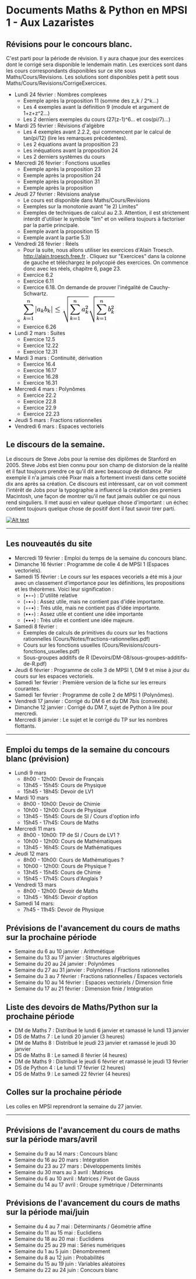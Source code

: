 # Documents Maths & Python en MPSI 1 - Aux Lazaristes


## Révisions pour le concours blanc.

C'est parti pour la période de révision. Il y aura chaque jour des exercices dont le corrigé sera disponible le lendemain matin. Les exercices sont dans les cours correspondants disponibles sur ce site sous Maths/Cours/Revisions. Les solutions sont disponibles petit à petit sous Maths/Cours/Revisions/CorrigeExercices.

* Lundi 24 février : Nombres complexes
    * Exemple après la proposition 11 (somme des z_k / 2^k...)
    * Les 4 exemples avant la définition 9 (module et argument de 1+z+z^2...)
    * Les 2 derniers exemples du cours (27(z-1)^6... et cos(pi/7)...)
* Mardi 25 février : Révisions d'algèbre
    * Les 4 exemples avant 2.2.2, qui commencent par le calcul de tan(pi/12) (lire les remarques précédentes).
    * Les 2 équations avant la proposition 23
    * Les inéquations avant la proposition 24
    * Les 2 derniers systèmes du cours
* Mercredi 26 février : Fonctions usuelles
    * Exemple après la proposition 23
    * Exemple après la proposition 24
    * Exemple après la proposition 31
    * Exemple après la proposition 
* Jeudi 27 février : Révisions analyse
    * Le cours est disponible  dans Maths/Cours/Revisions
    * Exemples sur la monotonie avant "le 2) Limites"
    * Exemples de techniques de calcul au 2.3. Attention, il est strictement interdit d'utiliser le symbole "lim" et on veillera toujours à factoriser par la partie principale.
    * Exemple avant la proposition 15
    * Exemple avant la partie 5.3)
* Vendredi 28 février : Réels
    * Pour la suite, nous allons utiliser les exercices d'Alain Troesch. http://alain.troesch.free.fr . Cliquez sur "Exercices" dans la colonne de gauche et téléchargez le polycopié des exercices. On commence donc avec les réels, chapitre 6, page 23.
    * Exercice 6.2
    * Exercice 6.11
    * Exercice 6.18. On demande de prouver l'inégalité de Cauchy-Schwartz.
    * ![cauchy-schwarz](img/cauchy.png)
    * Exercice 6.26
* Lundi 2 mars : Suites
    * Exercice 12.5
    * Exercice 12.22
    * Exercice 12.31
* Mardi 3 mars : Continuité, dérivation
    * Exercice 16.4
    * Exercice 16.17
    * Exercice 16.28
    * Exercice 16.31
* Mercredi 4 mars : Polynômes
    * Exercice 22.2
    * Exercice 22.8
    * Exercice 22.9
    * Exercice 22.23
* Jeudi 5 mars : Fractions rationnelles
* Vendredi 6 mars : Espaces vectoriels

## Le discours de la semaine.

Le discours de Steve Jobs pour la remise des diplômes de Stanford en 2005. Steve Jobs est bien connu pour son champ de distorsion de la réalité et il faut toujours prendre ce qu'il dit avec beaucoup de distance. Par exemple il n'a jamais créé Pixar mais a fortement investi dans cette société dix ans après sa création. Ce discours est intéressant, car on voit comment l'intérêt de Jobs pour la typographie a influencé la création des premiers Macintosh, une façon de montrer qu'il ne faut jamais oublier ce qui nous rend singuliers. Il met aussi en valeur quelque chose d'important : un échec contient toujours quelque chose de positif dont il faut savoir tirer parti.

[![Alt text](https://img.youtube.com/vi/D1R-jKKp3NA/0.jpg)](https://www.youtube.com/watch?v=D1R-jKKp3NA)

---

## Les nouveautés du site

* Mercredi 19 février : Emploi du temps de la semaine du concours blanc.
* Dimanche 16 février : Programme de colle 4 de MPSI 1 (Espaces vectoriels).
* Samedi 15 février : Le cours sur les espaces vecoriels a été mis à jour avec un classement d'importance pour les définitions, les propositions et les théorèmes. Voici leur signification :
    * (•◦◦) : D'utilité relative 
    * (◦•◦) : Assez utile, mais ne contient pas d'idée importante.
    * (◦◦•) : Très utile, mais ne contient pas d'idée importante.
    * (••◦) : Assez utile et contient une idée importante
    * (•••) : Très utile et contient une idée majeure.
* Samedi 8 février :
    * Exemples de calculs de primitives du cours sur les fractions rationnelles (Cours/Notes/fractions-rationnelles.pdf)
    * Cours sur les fonctions usuelles (Cours/Revisions/cours-fonctions_usuelles.pdf)
    * Sous-groupes additifs de R (Devoirs/DM-08/sous-groupes-additifs-de-R.pdf)
* Jeudi 6 février : Programme de colle 3 de MPSI 1, DM 9 et mise à jour du cours sur les espaces vectoriels.
* Samedi 1er février : Première version de la fiche sur les erreurs courantes.
* Samedi 1er février : Programme de colle 2 de MPSI 1 (Polynômes).
* Vendredi 17 janvier : Corrigé du DM 6 et du DM 7bis (convexité).
* Dimanche 12 janvier : Corrigé du DM 7, sujet de Python à lire pour mercredi.
* Mercredi 8 janvier : Le sujet et le corrigé du TP sur les nombres flottants.

---

## Emploi du temps de la semaine du concours blanc (prévision)

* Lundi 9 mars
    *  8h00 - 12h00: Devoir de Français
    * 13h45 - 15h45: Cours de Physique 
    * 15h45 - 18h45: Devoir de LV1
* Mardi 10 mars
    *  8h00 - 10h00: Devoir de Chimie
    * 10h00 - 12h00: Cours de Physique
    * 13h45 - 15h45: Cours de SI / Cours d'option info
    * 15h45 - 17h45: Cours de Maths
* Mercredi 11 mars
    *  8h00 - 10h00: TP de SI / Cours de LV1 ?
    * 10h00 - 12h00: Cours de Mathématiques
    * 13h45 - 16h45: Cours de Mathématiques
* Jeudi 12 mars
    *  8h00 - 10h00: Cours de Mathématiques ?
    * 10h00 - 12h00: Cours de Physique ?
    * 13h45 - 15h45: Cours de Chimie
    * 15h45 - 17h45: Cours d'Anglais ?
* Vendredi 13 mars
    *  8h00 - 12h00: Devoir de Maths
    * 13h45 - 16h45: Devoir d'option
* Samedi 14 mars:
    *  7h45 - 11h45: Devoir de Physique

## Prévisions de l'avancement du cours de maths sur la prochaine période

* Semaine du 6 au 10 janvier : Arithmétique
* Semaine du 13 au 17 janvier : Structures algébriques
* Semaine du 20 au 24 janvier : Polynômes
* Semaine du 27 au 31 janvier : Polynômes / Fractions rationnelles
* Semaine du 3 au 7 février : Fractions rationnelles / Espaces vectoriels
* Semaine du 10 au 14 février : Espaces vectoriels / Dimension finie
* Semaine du 17 au 21 février : Dimension finie / Intégration

## Liste des devoirs de Maths/Python sur la prochaine période

* DM de Maths 7 : Distribué le lundi 6 janvier et ramassé le lundi 13 janvier
* DS de Maths 7 : Le lundi 20 janvier (3 heures)
* DM de Maths 8 : Distribué le jeudi 23 janvier et ramassé le jeudi 30 janvier
* DS de Maths 8 : Le samedi 8 février (4 heures)
* DM de Maths 9 : Distribué le jeudi 6 février et ramassé le jeudi 13 février
* DS de Python 4 : Le lundi 17 février (2 heures)
* DS de Maths 9 : Le samedi 22 février (4 heures)

## Colles sur la prochaine période

Les colles en MPSI reprendront la semaine du 27 janvier.

---

## Prévisions de l'avancement du cours de maths sur la période mars/avril

* Semaine du 9 au 14 mars : Concours blanc
* Semaine du 16 au 20 mars : Intégration
* Semaine du 23 au 27 mars : Développements limités
* Semaine du 30 mars au 3 avril : Matrices
* Semaine du 6 au 10 avril : Matrices / Pivot de Gauss
* Semaine du 14 au 17 avril : Groupe symétrique / Déterminants

## Prévisions de l'avancement du cours de maths sur la période mai/juin

* Semaine du 4 au 7 mai : Déterminants / Géométrie affine
* Semaine du 11 au 15 mai : Euclidiens
* Semaine du 18 au 20 mai : Euclidiens
* Semaine du 25 au 29 mai : Séries numériques
* Semaine du 1 au 5 juin : Dénombrement
* Semaine du 8 au 12 juin : Probabilités
* Semaine du 15 au 19 juin : Variables aléatoires
* Semaine du 22 au 24 juin : Concours blanc
